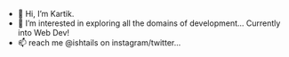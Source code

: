 - 👋 Hi, I’m Kartik.
- 👀 I’m interested in exploring all the domains of development... Currently into Web Dev!
- 📫 reach me @ishtails on instagram/twitter...

<!---
ishtails/ishtails is a ✨ special ✨ repository because its `README.md` (this file) appears on your GitHub profile.
You can click the Preview link to take a look at your changes.
--->
